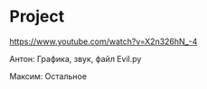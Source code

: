 # Project
https://www.youtube.com/watch?v=X2n326hN_-4

Антон: Графика, звук, файл Evil.py

Максим: Остальное
